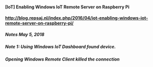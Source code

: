 #### [IoT] Enabling Windows IoT Remote Server on Raspberry Pi
#### http://blog.repsaj.nl/index.php/2016/04/iot-enabling-windows-iot-remote-server-on-raspberry-pi/

##### Notes May 5, 2018
##### Note 1:  Using Windows IoT Dashboard found device.
##### Opening Windows Remote Client killed the connection
